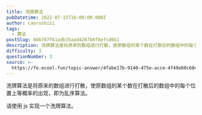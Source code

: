 ```yaml
---
title: 洗牌算法
pubDatetime: 2022-07-15T16:00:00.000Z
author: caorushizi
tags:
  - 算法
postSlug: 80b787f61adb35aad4267b8f8efcd6b1
description: 洗牌算法是将原来的数组进行打散，使原数组的某个数在打散后的数组中的每个位置上等概率的出现，即为乱序算法。请使用js实现一个洗牌算法。
difficulty: 3
questionNumber: 3
source: >-
  https://fe.ecool.fun/topic-answer/4fabe17b-9140-475e-acce-4f49e60c6840?orderBy=updateTime&order=desc&tagId=15
---
```


洗牌算法是将原来的数组进行打散，使原数组的某个数在打散后的数组中的每个位置上等概率的出现，即为乱序算法。

请使用 js 实现一个洗牌算法。
